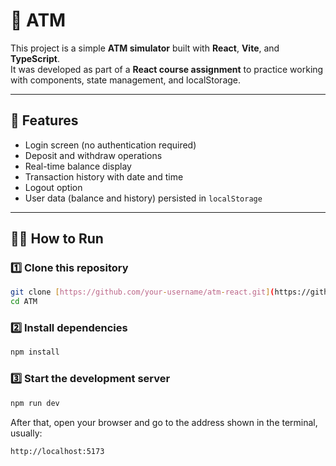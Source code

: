 # 🏦 ATM

This project is a simple **ATM simulator** built with **React**, **Vite**, and **TypeScript**.  
It was developed as part of a **React course assignment** to practice working with components, state management, and localStorage.

---

## 🚀 Features

- Login screen (no authentication required)
- Deposit and withdraw operations
- Real-time balance display
- Transaction history with date and time
- Logout option
- User data (balance and history) persisted in `localStorage`

---


## 🧑‍💻 How to Run

### 1️⃣ Clone this repository
```bash
git clone [https://github.com/your-username/atm-react.git](https://github.com/ErikaMarcia/ATM.git)
cd ATM
```
### 2️⃣ Install dependencies
```bash
npm install
```
### 3️⃣ Start the development server
```bash
npm run dev
```

After that, open your browser and go to the address shown in the terminal, usually: 
```bash
http://localhost:5173
```



